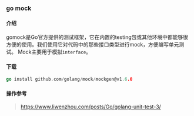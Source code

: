 ### go mock


#### 介绍
gomock是Go官方提供的测试框架，它在内置的testing包或其他环境中都能够很方便的使用。我们使用它对代码中的那些接口类型进行mock，方便编写单元测试。
Mock主要用于模拟`interface`。
#### 下载
```go
go install github.com/golang/mock/mockgen@v1.6.0
```

#### 操作参考
> https://www.liwenzhou.com/posts/Go/golang-unit-test-3/


